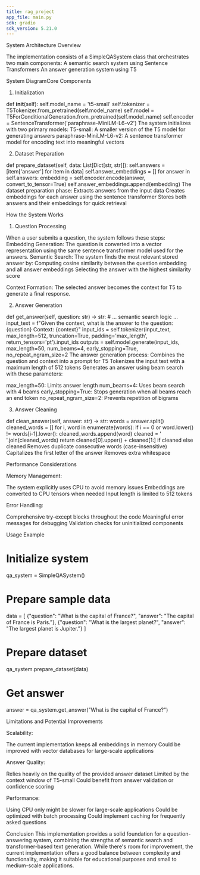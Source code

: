 ```yaml
---
title: rag_project
app_file: main.py
sdk: gradio
sdk_version: 5.21.0
---
```

System Architecture Overview

The implementation consists of a SimpleQASystem class that orchestrates two main components:
A semantic search system using Sentence Transformers
An answer generation system using T5

System DiagramCore Components

1. Initialization
   
def __init__(self):
    self.model_name = 't5-small'
    self.tokenizer = T5Tokenizer.from_pretrained(self.model_name)
    self.model = T5ForConditionalGeneration.from_pretrained(self.model_name)
    self.encoder = SentenceTransformer('paraphrase-MiniLM-L6-v2')
The system initializes with two primary models:
T5-small: A smaller version of the T5 model for generating answers
paraphrase-MiniLM-L6-v2: A sentence transformer model for encoding text into meaningful vectors

2. Dataset Preparation
   
def prepare_dataset(self, data: List[Dict[str, str]]):
    self.answers = [item['answer'] for item in data]
    self.answer_embeddings = []
    for answer in self.answers:
        embedding = self.encoder.encode(answer, convert_to_tensor=True)
        self.answer_embeddings.append(embedding)
The dataset preparation phase:
Extracts answers from the input data
Creates embeddings for each answer using the sentence transformer
Stores both answers and their embeddings for quick retrieval

How the System Works

1. Question Processing
   
When a user submits a question, the system follows these steps:
Embedding Generation: The question is converted into a vector representation using the same sentence transformer model used for the answers.
Semantic Search: The system finds the most relevant stored answer by:
Computing cosine similarity between the question embedding and all answer embeddings
Selecting the answer with the highest similarity score

Context Formation: The selected answer becomes the context for T5 to generate a final response.

2. Answer Generation
   
def get_answer(self, question: str) -> str:
    # ... semantic search logic ...
    input_text = f"Given the context, what is the answer to the question: {question} Context: {context}"
    input_ids = self.tokenizer(input_text, max_length=512, truncation=True, 
                             padding='max_length', return_tensors='pt').input_ids
    outputs = self.model.generate(input_ids, max_length=50, num_beams=4, 
                                early_stopping=True, no_repeat_ngram_size=2
The answer generation process:
Combines the question and context into a prompt for T5
Tokenizes the input text with a maximum length of 512 tokens
Generates an answer using beam search with these parameters:

max_length=50: Limits answer length
num_beams=4: Uses beam search with 4 beams
early_stopping=True: Stops generation when all beams reach an end token
no_repeat_ngram_size=2: Prevents repetition of bigrams

3. Answer Cleaning

def clean_answer(self, answer: str) -> str:
    words = answer.split()
    cleaned_words = []
    for i, word in enumerate(words):
        if i == 0 or word.lower() != words[i-1].lower():
            cleaned_words.append(word)
    cleaned = ' '.join(cleaned_words)
    return cleaned[0].upper() + cleaned[1:] if cleaned else cleaned
Removes duplicate consecutive words (case-insensitive)
Capitalizes the first letter of the answer
Removes extra whitespace

Performance Considerations

Memory Management:

The system explicitly uses CPU to avoid memory issues
Embeddings are converted to CPU tensors when needed
Input length is limited to 512 tokens

Error Handling:

Comprehensive try-except blocks throughout the code
Meaningful error messages for debugging
Validation checks for uninitialized components

Usage Example

# Initialize system
qa_system = SimpleQASystem()
# Prepare sample data
data = [
    {"question": "What is the capital of France?", "answer": "The capital of France is Paris."},
    {"question": "What is the largest planet?", "answer": "The largest planet is Jupiter."}
]
# Prepare dataset
qa_system.prepare_dataset(data)
# Get answer
answer = qa_system.get_answer("What is the capital of France?")

Limitations and Potential Improvements

Scalability:

The current implementation keeps all embeddings in memory
Could be improved with vector databases for large-scale applications

Answer Quality:

Relies heavily on the quality of the provided answer dataset
Limited by the context window of T5-small
Could benefit from answer validation or confidence scoring

Performance:

Using CPU only might be slower for large-scale applications
Could be optimized with batch processing
Could implement caching for frequently asked questions

Conclusion
This implementation provides a solid foundation for a question-answering system, combining the strengths of semantic search and transformer-based text generation. 
While there's room for improvement, the current implementation offers a good balance between complexity and functionality, making it suitable for educational purposes and small to medium-scale applications.
